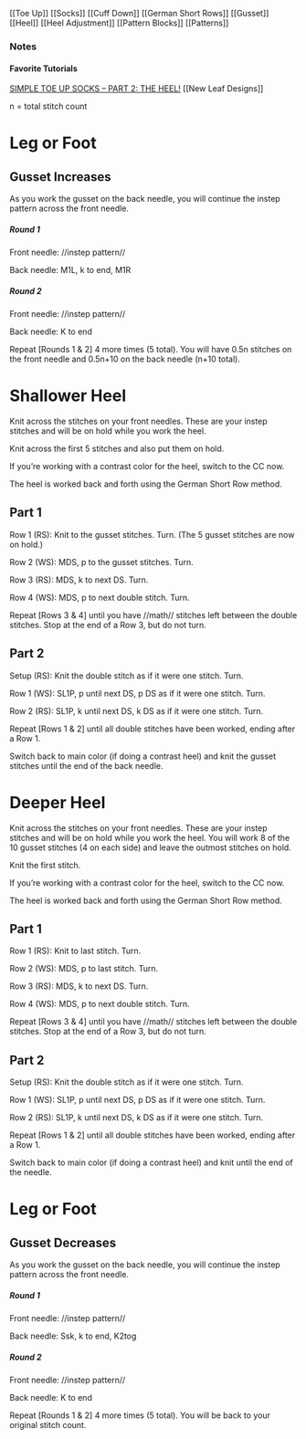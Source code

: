 [[Toe Up]] [[Socks]] [[Cuff Down]] [[German Short Rows]] [[Gusset]] [[Heel]] [[Heel Adjustment]] [[Pattern Blocks]] [[Patterns]]

### Notes
#### Favorite Tutorials
[SIMPLE TOE UP SOCKS – PART 2: THE HEEL!](https://newleafdesigns.nl/2017/05/18/simple-toe-up-socks-part-2-the-heel/) [[New Leaf Designs]]

n = total stitch count

# Leg or Foot
## Gusset Increases

As you work the gusset on the back needle, you will continue the instep pattern across the front needle.

##### Round 1

Front needle: //instep pattern//

Back needle: M1L, k to end, M1R

##### Round 2

Front needle: //instep pattern//

Back needle: K to end

Repeat [Rounds 1 & 2] 4 more times (5 total). You will have 0.5n stitches on the front needle and 0.5n+10 on the back needle (n+10 total).

# Shallower Heel

Knit across the stitches on your front needles. These are your instep stitches and will be on hold while you work the heel.

Knit across the first 5 stitches and also put them on hold.

If you’re working with a contrast color for the heel, switch to the CC now.

The heel is worked back and forth using the German Short Row method.

## Part 1

Row 1 (RS): Knit to the gusset stitches. Turn. (The 5 gusset stitches are now on hold.)

Row 2 (WS): MDS, p to the gusset stitches. Turn.

Row 3 (RS): MDS, k to next DS. Turn.

Row 4 (WS): MDS, p to next double stitch. Turn.

Repeat [Rows 3 & 4] until you have //math// stitches left between the double stitches. Stop at the end of a Row 3, but do not turn.

## Part 2

Setup (RS): Knit the double stitch as if it were one stitch. Turn.

Row 1 (WS): SL1P, p until next DS, p DS as if it were one stitch. Turn.

Row 2 (RS): SL1P, k until next DS, k DS as if it were one stitch. Turn.

Repeat [Rows 1 & 2] until all double stitches have been worked, ending after a Row 1.

Switch back to main color (if doing a contrast heel) and knit the gusset stitches until the end of the back needle.

# Deeper Heel

Knit across the stitches on your front needles. These are your instep stitches and will be on hold while you work the heel. You will work 8 of the 10 gusset stitches (4 on each side) and leave the outmost stitches on hold.

Knit the first stitch.

If you’re working with a contrast color for the heel, switch to the CC now.

The heel is worked back and forth using the German Short Row method.

## Part 1

Row 1 (RS): Knit to last stitch. Turn.

Row 2 (WS): MDS, p to last stitch. Turn.

Row 3 (RS): MDS, k to next DS. Turn.

Row 4 (WS): MDS, p to next double stitch. Turn.

Repeat [Rows 3 & 4] until you have //math// stitches left between the double stitches. Stop at the end of a Row 3, but do not turn.

## Part 2

Setup (RS): Knit the double stitch as if it were one stitch. Turn.

Row 1 (WS): SL1P, p until next DS, p DS as if it were one stitch. Turn.

Row 2 (RS): SL1P, k until next DS, k DS as if it were one stitch. Turn.

Repeat [Rows 1 & 2] until all double stitches have been worked, ending after a Row 1.

Switch back to main color (if doing a contrast heel) and knit until the end of the needle.

# Leg or Foot

## Gusset Decreases

As you work the gusset on the back needle, you will continue the instep pattern across the front needle.

##### Round 1

Front needle: //instep pattern//

Back needle: Ssk, k to end, K2tog

##### Round 2

Front needle: //instep pattern//

Back needle: K to end

Repeat [Rounds 1 & 2] 4 more times (5 total). You will be back to your original stitch count.